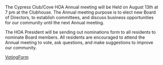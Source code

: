 The Cypress Club/Cove HOA Annual  meeting will be Held on August 13th at 7 pm at the Clubhouse.
The Annual meeting purpose is to elect new
Board of Directors, to establish committees, and discuss business opportunities for our community until the next Annual meeting.

The HOA President will be sending out 
nominations form to all residents to nominate
Board members. 
All residents are encouraged to attend the Annual 
meeting to vote, ask questions, and make suggestions to improve our community.

[VotingForm](https://cypresscc.org/PDFs/2023-Annual_Meeting_Proxy_Vote_Form.pdf)
